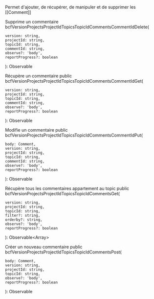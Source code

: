 Permet d'ajouter, de récupérer, de manipuler et de supprimer les [[Comment]]


Supprime un commentaire
bcfVersionProjectsProjectIdTopicsTopicIdCommentsCommentIdDelete(

	version: string, 
	projectId: string, 
	topicId: string, 
	commentId: string, 
	observe?: 'body', 
	reportProgress?: boolean
): Observable</any>


Récupère un commentaire
public bcfVersionProjectsProjectIdTopicsTopicIdCommentsCommentIdGet(

	version: string, 
	projectId: string, 
	topicId: string, 
	commentId: string, 
	observe?: 'body', 
	reportProgress?: boolean
): Observable</Comment>

Modifie un commentaire
public bcfVersionProjectsProjectIdTopicsTopicIdCommentsCommentIdPut(

	body: Comment, 
	version: string, 
	projectId: string, 
	topicId: string, 
	commentId: string, 
	observe?: 'body', 
	reportProgress?: boolean
): Observable</Comment>

Récupère tous les commentaires appartement au topic
public bcfVersionProjectsProjectIdTopicsTopicIdCommentsGet(

	version: string, 
	projectId: string, 
	topicId: string, 
	filter?: string, 
	orderby?: string, 
	observe?: 'body', 
	reportProgress?: boolean
): Observable<Array</Comment>>

Créer un nouveau commentaire
public bcfVersionProjectsProjectIdTopicsTopicIdCommentsPost(

	body: Comment, 
	version: string, 
	projectId: string, 
	topicId: string, 
	observe?: 'body', 
	reportProgress?: boolean
): Observable</Comment>